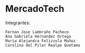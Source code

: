 # MercadoTech

Integrantes:

	Fernan Jose Lambraño Pacheco
	Ana Gabriela Hernandez Ortega
	Maria Alejandra Felizzola Muñoz
	Carolina del Pilar Realpe Quetama


